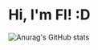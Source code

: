 # Hi, I'm Fl! :D

![Anurag's GitHub stats](https://github-readme-stats.vercel.app/api?username=fldevz&show_icons=true&theme=radical)

